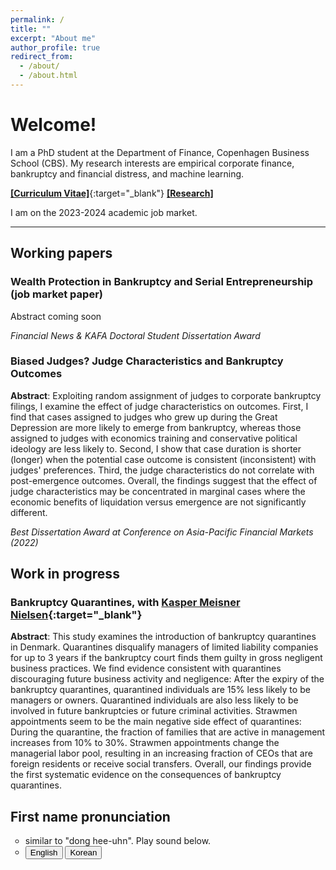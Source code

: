 ```yaml
---
permalink: /
title: ""
excerpt: "About me"
author_profile: true
redirect_from: 
  - /about/
  - /about.html
---
```


# Welcome!

I am a PhD student at the Department of Finance, Copenhagen Business School (CBS). My research interests are empirical corporate finance, bankruptcy and financial distress, and machine learning.

[**[Curriculum Vitae]**](https://donghyunkang.com/files/CV_DonghyunKang.pdf){:target="_blank"}   [**[Research]**](research.md)

I am on the 2023-2024 academic job market.


---

## Working papers

### Wealth Protection in Bankruptcy and Serial Entrepreneurship (job market paper)
Abstract coming soon

_Financial News & KAFA Doctoral Student Dissertation Award_

### Biased Judges? Judge Characteristics and Bankruptcy Outcomes 
**Abstract**:
    Exploiting random assignment of judges to corporate bankruptcy filings, I examine the effect of judge characteristics on outcomes. First, I find that cases assigned to judges who grew up during the Great Depression are more likely to emerge from bankruptcy, whereas those assigned to judges with economics training and conservative political ideology are less likely to. Second, I show that case duration is shorter (longer) when the potential case outcome is consistent (inconsistent) with judges' preferences. Third, the judge characteristics do not correlate with post-emergence outcomes. Overall, the findings suggest that the effect of judge characteristics may be concentrated in marginal cases where the economic benefits of liquidation versus emergence are not significantly different. 

_Best Dissertation Award at Conference on Asia-Pacific Financial Markets (2022)_

## Work in progress
### Bankruptcy Quarantines, with [Kasper Meisner Nielsen](http://www.kaspermeisnernielsen.com/){:target="_blank"}
**Abstract**:
    This study examines the introduction of bankruptcy quarantines in Denmark. Quarantines disqualify managers of limited liability companies for up to 3 years if the bankruptcy court finds them guilty in gross negligent business practices. We find evidence consistent with quarantines discouraging future business activity and negligence: After the expiry of the bankruptcy quarantines, quarantined individuals are 15% less likely to be managers or owners. Quarantined individuals are also less likely to be involved in future bankruptcies or future criminal activities. Strawmen appointments seem to be the main negative side effect of quarantines: During the quarantine, the fraction of families that are active in management increases from 10% to 30%. Strawmen appointments change the managerial labor pool, resulting in an increasing fraction of CEOs that are foreign residents or receive social transfers. Overall, our findings provide the first systematic evidence on the consequences of bankruptcy quarantines.



## First name pronunciation
<ul>
<li style="list-style-type:circle;font-size:14px">similar to "dong hee-uhn". Play sound below.</li>
<li style="list-style-type:circle;font-size:14px"><audio id="speak_en">
  <source type="audio/mp3" src="/files/donghyun_en.mp3"></source>
  <p>Your browser does not support the audio element.</p>
</audio>
<audio id="speak_kr">
  <source type="audio/mp3" src="/files/donghyun_kr.mp3"></source>
  <p>Your browser does not support the audio element.</p>
</audio>
<div>
	<button onclick="document.getElementById('speak_en').play()">English</button>
	<button onclick="document.getElementById('speak_kr').play()">Korean</button>
</div> </li>
</ul>
